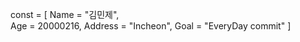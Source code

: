 const = [
  Name    = "김민제", <br/>
  Age     = 20000216,
  Address = "Incheon",
  Goal    = "EveryDay commit"
]
